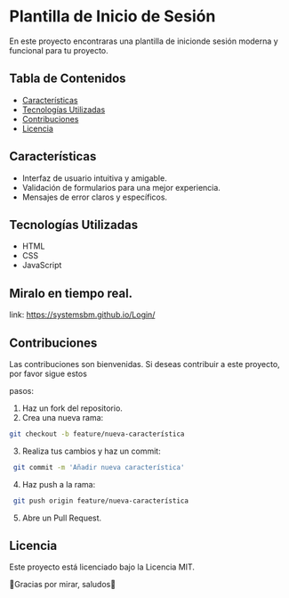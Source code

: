 # Plantilla de Inicio de Sesión

En este proyecto encontraras una plantilla de inicionde sesión moderna y funcional para tu proyecto.

## Tabla de Contenidos

- [Características](#características)
- [Tecnologías Utilizadas](#tecnologías-utilizadas)
- [Contribuciones](#contribuciones)
- [Licencia](#licencia)

## Características

- Interfaz de usuario intuitiva y amigable.
- Validación de formularios para una mejor experiencia.
- Mensajes de error claros y específicos.

## Tecnologías Utilizadas

- HTML
- CSS
- JavaScript

## Miralo en tiempo real.
link: https://systemsbm.github.io/Login/

## Contribuciones

Las contribuciones son bienvenidas. Si deseas contribuir a este proyecto, por favor sigue estos

pasos:

1. Haz un fork del repositorio.
2. Crea una nueva rama:

``` bash
git checkout -b feature/nueva-característica
```
3. Realiza tus cambios y haz un commit:

``` bash
 git commit -m 'Añadir nueva característica'
```
4. Haz push a la rama:

``` bash
 git push origin feature/nueva-característica
```
5. Abre un Pull Request.

## Licencia
Este proyecto está licenciado bajo la Licencia MIT. 


🫣Gracias por mirar, saludos🫣
